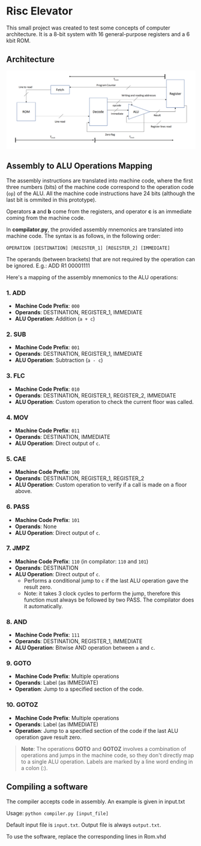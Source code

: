 # Risc Elevator

This small project was created to test some concepts of computer architecture. It is a 8-bit system with 16 general-purpose registers and a 6 kbit ROM.

## Architecture

![Archi](docs/architecture.png)

## Assembly to ALU Operations Mapping

The assembly instructions are translated into machine code, where the first three numbers (bits) of the machine code correspond to the operation code (`op`) of the ALU. All the machine code instructions have 24 bits (although the last bit is ommited in this prototype).

Operators **a** and **b** come from the registers, and operator **c** is an immediate coming from the machine code.

In **compilator.py**, the provided assembly mnemonics are translated into machine code. The syntax is as follows, in the following order:

`OPERATION [DESTINATION] [REGISTER_1] [REGISTER_2] [IMMEDIATE]`

The operands (between brackets) that are not required by the operation can be ignored.
E.g.: ADD R1 00001111

Here's a mapping of the assembly mnemonics to the ALU operations:

### 1. ADD

- **Machine Code Prefix**: `000`
- **Operands**: DESTINATION, REGISTER_1, IMMEDIATE
- **ALU Operation**: Addition (`a + c`)

### 2. SUB

- **Machine Code Prefix**: `001`
- **Operands**: DESTINATION, REGISTER_1, IMMEDIATE
- **ALU Operation**: Subtraction (`a - c`)

### 3. FLC

- **Machine Code Prefix**: `010`
- **Operands**: DESTINATION, REGISTER_1, REGISTER_2, IMMEDIATE
- **ALU Operation**: Custom operation to check the current floor was called.

### 4. MOV

- **Machine Code Prefix**: `011`
- **Operands**: DESTINATION, IMMEDIATE
- **ALU Operation**: Direct output of `c`.

### 5. CAE

- **Machine Code Prefix**: `100`
- **Operands**: DESTINATION, REGISTER_1, REGISTER_2
- **ALU Operation**: Custom operation to verify if a call is made on a floor above.

### 6. PASS

- **Machine Code Prefix**: `101`
- **Operands**: None
- **ALU Operation**: Direct output of `c`.

### 7. JMPZ

- **Machine Code Prefix**: `110` (in compilator: `110` and `101`)
- **Operands**: DESTINATION
- **ALU Operation**: Direct output of `c`.
  - Performs a conditional jump to `c` if the last ALU operation gave the result zero.
  - Note: it takes 3 clock cycles to perform the jump, therefore this function must always be followed by two PASS. The compilator does it automatically.

### 8. AND

- **Machine Code Prefix**: `111`
- **Operands**: DESTINATION, REGISTER_1, IMMEDIATE
- **ALU Operation**: Bitwise AND operation between `a` and `c`.

### 9. GOTO

- **Machine Code Prefix**: Multiple operations
- **Operands**: Label (as IMMEDIATE)
- **Operation**: Jump to a specified section of the code.

### 10. GOTOZ

- **Machine Code Prefix**: Multiple operations
- **Operands**: Label (as IMMEDIATE)
- **Operation**: Jump to a specified section of the code if the last ALU operation gave result zero.

> **Note**: The operations **GOTO** and **GOTOZ** involves a combination of operations and jumps in the machine code, so they don't directly map to a single ALU operation. Labels are marked by a line word ending in a colon (:).

## Compiling a software

The compiler accepts code in assembly. An example is given in input.txt

Usage: `python compiler.py [input_file]`

Default input file is `input.txt`. Output file is always `output.txt`.

To use the software, replace the corresponding lines in Rom.vhd
